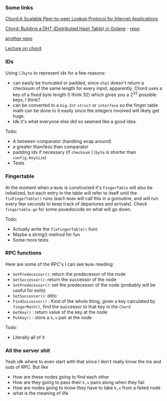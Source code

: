 ### Some links

[Chord:A Scalable Peer-to-peer Lookup Protocol for Internet Applications](https://pdos.csail.mit.edu/papers/ton:chord/paper-ton.pdf)

[Chord: Building a DHT (Distributed Hash Table) in Golang](https://medium.com/techlog/chord-building-a-dht-distributed-hash-table-in-golang-67c3ce17417b) - [repo](https://github.com/arriqaaq/chord)

[another repo](https://github.com/r-medina/gmaj)

[Lecture on chord](https://www.youtube.com/watch?v=q29szpcnorA)


### IDs

Using `[]byte` to represent ids for a few reasons:
  - can easily be truncated or padded, since `sha1` doesn't return a checksum of the same length for every input, apparently.  Chord uses a key of a fixed byte length (I think 32) which gives you a 2<sup>32</sup> possible keys, I think?
  - can be converted to a `big.Int` `struct` or `interface` so the finger table math can be done to it easily since the integers involved will likely get huge. 
  - Idk it's what everyone else did so seemed like a good idea.

Todo:
  - A between comparator (handling wrap around)
  - a greater than/less than comparator
  - padding ids if necessary (if `checksum` `[]byte` is shorter than `config.KeySize`)
  - Tests


### Fingertable

At the moment when a `Node` is constructed it's `FingerTable` will also be initialized, but each entry in the table will refer to itself until the `fixFingerTable()` runs (each `Node` will call this in a goroutine, and will run every few seconds to keep track of departures and arrivals).  Check `fingertable.go` for some psuedocode on what will go down.

Todo:
  - Actually write the `fixFingerTable()` func
  - Maybe a string() method for fun
  - Some more tests


### RPC functions
Here are some of the RPC's I can see `Node` needing:
  - `GetPredecessor()`: return the predecessor of the node
  - `GetSuccessor()`: return the successor of the node
  - `SetPredecessor()`: set the predecessor of the node (probably will be useful for exits)
  - `SetSuccessor()`: ditto
  - `FindSuccessor()` : Kind of the whole thing, given a key calculated by `fingerMath()`, find the successor to that key in the `Chord`
  - `GetKey()` : return value of the key at the node
  - `PutKey()` : store a `k,v` pair at the node

Todo:
  - Literally all of it


### All the server shit
Yeah idk where to even start with that since I don't really know the ins and outs of RPC.  But like
- How are these nodes going to find each other
- How are they going to pass their `k,v` pairs along when they fail
- How are nodes going to know they have to take `k,v` from a failed node
- what is the meaning of life